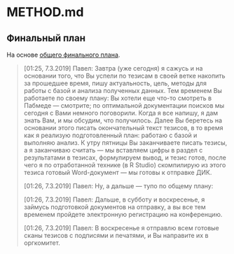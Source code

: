 # METHOD.md

## Финальный план

На основе [общего финального плана](https://github.com/p1m-ortho/xa-led-p1m-apr-conference/blob/6e81446762c59f950bf189aa90db1e65d6d9cfdd/METHOD.md).

> [01:25, 7.3.2019] Павел: Завтра (уже сегодня) я сажусь и на основании того, что Вы успели по тезисам в своей ветке накопить за прошедшее время, пишу актуальность, цель, методы для работы с базой и анализа полученных данных. Тем временем Вы работаете по своему плану: Вы хотели еще что-то смотреть в Пабмеде — смотрите; по оптимальной документации поисков мы сегодня с Вами немного поговорили. Когда я все напишу, я дам знать Вам, и мы обсудим, что получилось. Далее Вы беретесь на основании этого писать окончательный текст тезисов, в то время как я реализую подготовленный план: работаю с базой и выполняю анализ. К утру пятницы Вы заканчиваете писать тезисы, а я заканчиваю считать — мы вставляем цифры в раздел с результатами в тезисах, формулируем вывод, и тезис готов, после чего я по отработанной технике (в R Studio) скомпилирую из этого тезиса готовый Word-документ — мы готовы к отправке ДИК.
>
> [01:26, 7.3.2019] Павел: Ну, а дальше — тупо по общему плану:
>
> [01:26, 7.3.2019] Павел: Дальше, в субботу и воскресенье, я займусь подготовкой документов на отправку, а вы все тем временем пройдете электронную регистрацию на конференцию.
>
> [01:26, 7.3.2019] Павел: В воскресенье я отправлю всем готовые сканы тезисов с подписями и печатями, и Вы направите их в оргкомитет.